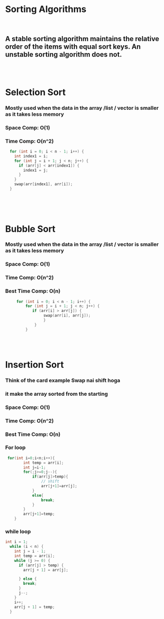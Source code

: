 # Sorting Algorithms
<br>

## A stable sorting algorithm maintains the relative order of the items with equal sort keys. An unstable sorting algorithm does not.
<br>
<br>

# Selection Sort

### Mostly used when the data in the array /list / vector is smaller as it takes less memory 
### Space Comp: O(1)
### Time Comp: O(n^2)
```cpp
  for (int i = 0; i < n - 1; i++) {
    int index1 = i;
    for (int j = i + 1; j < n; j++) {
      if (arr[j] < arr[index1]) {
        index1 = j;
      }
    }
    swap(arr[index1], arr[i]);
  }
```
##
<br>
<br>

# Bubble Sort

### Mostly used when the data in the array /list / vector is smaller as it takes less memory 
### Space Comp: O(1)
### Time Comp: O(n^2)
### Best Time Comp: O(n)


```cpp
     for (int i = 0; i < n - 1; i++) {
         for (int j = i + 1; j < n; j++) {
            if (arr[i] > arr[j]) {
                 swap(arr[i], arr[j]);
                 }
             }
         }
```
<br>
<br>

# Insertion Sort

### Think of the card example Swap nai shift hoga
### it make the array sorted from the starting
### Space Comp: O(1)
### Time Comp: O(n^2)
### Best Time Comp: O(n)

### For loop

```cpp
 for(int i=0;i<n;i++){
        int temp = arr[i];
        int j=i-1;
        for(;j>=0;j--){
            if(arr[j]>temp){
                // shift
                arr[j+1]=arr[j];
            }
            else{
                break;
            }
        }
        arr[j+1]=temp;
    }
```

### while loop

```cpp
int i = 1;
  while (i < n) {
    int j = i - 1;
    int temp = arr[i];
    while (j >= 0) {
      if (arr[j] > temp) {
        arr[j + 1] = arr[j];

      } else {
        break;
      }
      j--;
    }
    i++;
    arr[j + 1] = temp;
  }
```